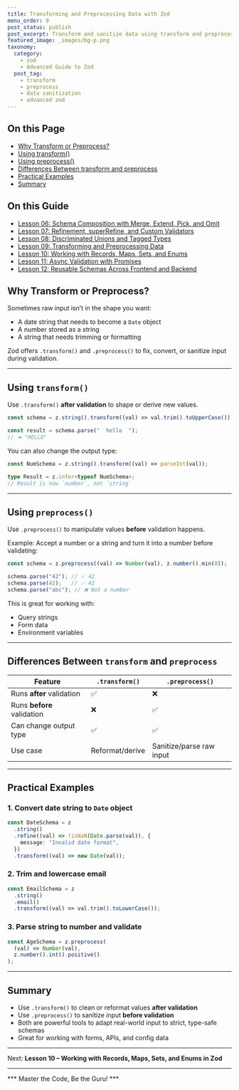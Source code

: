 ```yaml
---
title: Transforming and Preprocessing Data with Zod
menu_order: 9
post_status: publish
post_excerpt: Transform and sanitize data using transform and preprocess methods.
featured_image: _images/bg-p.png
taxonomy:
  category:
    - zod
    - Advanced Guide to Zod
  post_tag:
    - transform
    - preprocess
    - data sanitization
    - advanced zod
---
```


<div class="toc" markdown="1">

## On this Page

- [Why Transform or Preprocess?](#why-transform-or-preprocess)
- [Using transform()](#using-transform)
- [Using preprocess()](#using-preprocess)
- [Differences Between transform and preprocess](#differences-between-transform-and-preprocess)
- [Practical Examples](#practical-examples)
- [Summary](#summary)

</div>

<div class="otg" markdown="1">

## On this Guide

- [Lesson 06: Schema Composition with Merge, Extend, Pick, and Omit](./lesson-06-schema-composition-with-merge-extend-pick)
- [Lesson 07: Refinement, superRefine, and Custom Validators](./lesson-07-refinement-superrefine-and-custom-validators)
- [Lesson 08: Discriminated Unions and Tagged Types](./lesson-08-discriminated-unions-and-tagged-types)
- [Lesson 09: Transforming and Preprocessing Data](./lesson-09-transforming-and-preprocessing-data)
- [Lesson 10: Working with Records, Maps, Sets, and Enums](./lesson-10-working-with-records-maps-sets-and)
- [Lesson 11: Async Validation with Promises](./lesson-11-async-validation-with-promises)
- [Lesson 12: Reusable Schemas Across Frontend and Backend](./lesson-12-reusable-schemas-across-frontend-and-backend)

</div>

<div class="guru-main" markdown="1">

## Why Transform or Preprocess?

Sometimes raw input isn’t in the shape you want:

- A date string that needs to become a `Date` object
- A number stored as a string
- A string that needs trimming or formatting

Zod offers `.transform()` and `.preprocess()` to fix, convert, or sanitize input during validation.

---

## Using `transform()`

Use `.transform()` **after validation** to shape or derive new values.

```ts
const schema = z.string().transform((val) => val.trim().toUpperCase());

const result = schema.parse("  hello  "); 
// ➜ "HELLO"
```

You can also change the output type:

```ts
const NumSchema = z.string().transform((val) => parseInt(val));

type Result = z.infer<typeof NumSchema>; 
// Result is now `number`, not `string`
```

---

## Using `preprocess()`

Use `.preprocess()` to manipulate values **before** validation happens.

Example: Accept a number or a string and turn it into a number before validating:

```ts
const schema = z.preprocess((val) => Number(val), z.number().min(0));

schema.parse("42"); // ✅ 42
schema.parse(42);   // ✅ 42
schema.parse("abc"); // ❌ Not a number
```

This is great for working with:
- Query strings
- Form data
- Environment variables

---

## Differences Between `transform` and `preprocess`

| Feature         | `.transform()`                     | `.preprocess()`                     |
|----------------|-------------------------------------|-------------------------------------|
| Runs **after** validation | ✅                              | ❌                              |
| Runs **before** validation | ❌                              | ✅                              |
| Can change output type     | ✅                              | ✅                              |
| Use case                   | Reformat/derive                | Sanitize/parse raw input           |

---

## Practical Examples

### 1. Convert date string to `Date` object

```ts
const DateSchema = z
  .string()
  .refine((val) => !isNaN(Date.parse(val)), {
    message: "Invalid date format",
  })
  .transform((val) => new Date(val));
```

### 2. Trim and lowercase email

```ts
const EmailSchema = z
  .string()
  .email()
  .transform((val) => val.trim().toLowerCase());
```

### 3. Parse string to number and validate

```ts
const AgeSchema = z.preprocess(
  (val) => Number(val),
  z.number().int().positive()
);
```

---

## Summary

- Use `.transform()` to clean or reformat values **after validation**
- Use `.preprocess()` to sanitize input **before validation**
- Both are powerful tools to adapt real-world input to strict, type-safe schemas
- Great for working with forms, APIs, and config data

---

Next: **Lesson 10 – Working with Records, Maps, Sets, and Enums in Zod**

---

*** Master the Code, Be the Guru! ***

</div>
